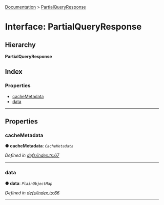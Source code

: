 [Documentation](../README.md) > [PartialQueryResponse](../interfaces/partialqueryresponse.md)

# Interface: PartialQueryResponse

## Hierarchy

**PartialQueryResponse**

## Index

### Properties

* [cacheMetadata](partialqueryresponse.md#cachemetadata)
* [data](partialqueryresponse.md#data)

---

## Properties

<a id="cachemetadata"></a>

###  cacheMetadata

**● cacheMetadata**: *`CacheMetadata`*

*Defined in [defs/index.ts:67](https://github.com/bad-batch/handl/blob/20503ed/packages/cache-manager/src/defs/index.ts#L67)*

___
<a id="data"></a>

###  data

**● data**: *`PlainObjectMap`*

*Defined in [defs/index.ts:66](https://github.com/bad-batch/handl/blob/20503ed/packages/cache-manager/src/defs/index.ts#L66)*

___

